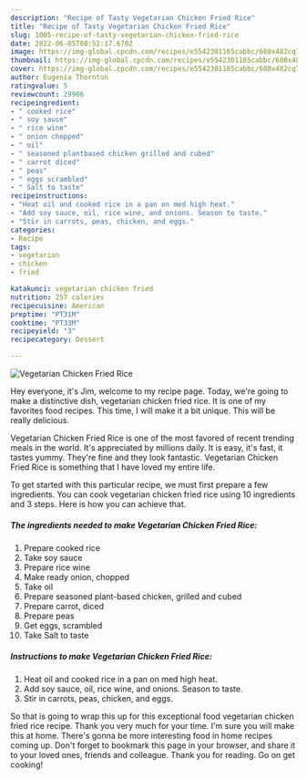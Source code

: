 ```yaml
---
description: "Recipe of Tasty Vegetarian Chicken Fried Rice"
title: "Recipe of Tasty Vegetarian Chicken Fried Rice"
slug: 1005-recipe-of-tasty-vegetarian-chicken-fried-rice
date: 2022-06-05T00:52:17.670Z
image: https://img-global.cpcdn.com/recipes/e5542301165cabbc/680x482cq70/vegetarian-chicken-fried-rice-recipe-main-photo.jpg
thumbnail: https://img-global.cpcdn.com/recipes/e5542301165cabbc/680x482cq70/vegetarian-chicken-fried-rice-recipe-main-photo.jpg
cover: https://img-global.cpcdn.com/recipes/e5542301165cabbc/680x482cq70/vegetarian-chicken-fried-rice-recipe-main-photo.jpg
author: Eugenia Thornton
ratingvalue: 5
reviewcount: 29906
recipeingredient:
- " cooked rice"
- " soy sauce"
- " rice wine"
- " onion chopped"
- " oil"
- " seasoned plantbased chicken grilled and cubed"
- " carrot diced"
- " peas"
- " eggs scrambled"
- " Salt to taste"
recipeinstructions:
- "Heat oil and cooked rice in a pan on med high heat."
- "Add soy sauce, oil, rice wine, and onions. Season to taste."
- "Stir in carrots, peas, chicken, and eggs."
categories:
- Recipe
tags:
- vegetarian
- chicken
- fried

katakunci: vegetarian chicken fried 
nutrition: 257 calories
recipecuisine: American
preptime: "PT31M"
cooktime: "PT33M"
recipeyield: "3"
recipecategory: Dessert

---
```



![Vegetarian Chicken Fried Rice](https://img-global.cpcdn.com/recipes/e5542301165cabbc/680x482cq70/vegetarian-chicken-fried-rice-recipe-main-photo.jpg)

Hey everyone, it's Jim, welcome to my recipe page. Today, we're going to make a distinctive dish, vegetarian chicken fried rice. It is one of my favorites food recipes. This time, I will make it a bit unique. This will be really delicious.



Vegetarian Chicken Fried Rice is one of the most favored of recent trending meals in the world. It's appreciated by millions daily. It is easy, it's fast, it tastes yummy. They're fine and they look fantastic. Vegetarian Chicken Fried Rice is something that I have loved my entire life.


To get started with this particular recipe, we must first prepare a few ingredients. You can cook vegetarian chicken fried rice using 10 ingredients and 3 steps. Here is how you can achieve that.

<!--inarticleads1-->

##### The ingredients needed to make Vegetarian Chicken Fried Rice:

1. Prepare  cooked rice
1. Take  soy sauce
1. Prepare  rice wine
1. Make ready  onion, chopped
1. Take  oil
1. Prepare  seasoned plant-based chicken, grilled and cubed
1. Prepare  carrot, diced
1. Prepare  peas
1. Get  eggs, scrambled
1. Take  Salt to taste




<!--inarticleads2-->

##### Instructions to make Vegetarian Chicken Fried Rice:

1. Heat oil and cooked rice in a pan on med high heat.
1. Add soy sauce, oil, rice wine, and onions. Season to taste.
1. Stir in carrots, peas, chicken, and eggs.




So that is going to wrap this up for this exceptional food vegetarian chicken fried rice recipe. Thank you very much for your time. I'm sure you will make this at home. There's gonna be more interesting food in home recipes coming up. Don't forget to bookmark this page in your browser, and share it to your loved ones, friends and colleague. Thank you for reading. Go on get cooking!
